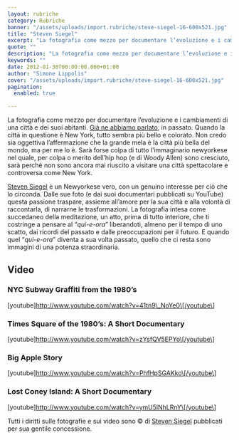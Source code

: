 ```yaml
---
layout: rubriche
category: Rubriche
banner: "/assets/uploads/import.rubriche/steve-siegel-16-600x521.jpg"
title: "Steven Siegel"
excerpt: "La fotografia come mezzo per documentare l’evoluzione e i cambiamenti di una città e dei suoi abitanti. Già ne abbiamo parlato, in passato. Quando la città in questione è New York, tutto sembra più bello e colorato. Non credo sia oggettiva l’affermazione che la grande mela è la città più bella del mondo, ma per [&hellip"
quote: ""
description: "La fotografia come mezzo per documentare l’evoluzione e i cambiamenti di una città e dei suoi abitanti. Già ne abbiamo parlato, in passato. Quando la città in questione è New York, tutto sembra più bello e colorato. Non credo sia oggettiva l’affermazione che la grande mela è la città più bella del mondo, ma per [&hellip"
keywords: ""
date: 2012-01-30T00:00:00.000+01:00
author: "Simone Lippolis"
cover: "/assets/uploads/import.rubriche/steve-siegel-16-600x521.jpg"
pagination:
  enabled: true

---
```


La fotografia come mezzo per documentare l’evoluzione e i cambiamenti di una città e dei suoi abitanti. [Già ne abbiamo parlato](https://hotmc.com/brian-soko/ "Brian Soko"), in passato. Quando la città in questione è New York, tutto sembra più bello e colorato. Non credo sia oggettiva l’affermazione che la grande mela è la città più bella del mondo, ma per me lo è. Sarà forse colpa di tutto l’immaginario newyorkese nel quale, per colpa o merito dell’hip hop (e di Woody Allen) sono cresciuto, sarà perché non sono ancora mai riuscito a visitare una città spettacolare e controversa come New York.

[Steven Siegel](https://www.flickr.com/photos/stevensiegel/ "Stevel Siegel su Flickr") è un Newyorkese vero, con un genuino interesse per ciò che lo circonda. Dalle sue foto (e dai suoi documentari pubblicati su YouTube) questa passione traspare, assieme all’amore per la sua città e alla volontà di raccontarla, di narrarne le trasformazioni. La fotografia intesa come succedaneo della meditazione, un atto, prima di tutto interiore, che ti costringe a pensare al “_qui-e-ora_” liberandoti, almeno per il tempo di uno scatto, dai ricordi del passato e dalle preoccupazioni per il futuro. E quando quel “_qui-e-ora_” diventa a sua volta passato, quello che ci resta sono immagini di una potenza straordinaria.

## Video

### NYC Subway Graffiti from the 1980’s

\[youtube\]http://www.youtube.com/watch?v=41tn9\_NoYe0\[/youtube\]

### Times Square of the 1980’s: A Short Documentary

\[youtube\]http://www.youtube.com/watch?v=zYsfQV5EPYo\[/youtube\]

### Big Apple Story

\[youtube\]http://www.youtube.com/watch?v=PhfHpSGAKko\[/youtube\]

### Lost Coney Island: A Short Documentary

\[youtube\]http://www.youtube.com/watch?v=ymU5lNhLRnY\[/youtube\]

Tutti i diritti sulle fotografie e sui video sono © di [Steven Siegel](https://www.flickr.com/photos/stevensiegel/ "Stevel Siegel su Flickr") pubblicati per sua gentile concessione.